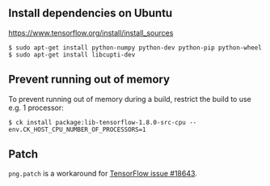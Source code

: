 ## Install dependencies on Ubuntu

https://www.tensorflow.org/install/install_sources

```
$ sudo apt-get install python-numpy python-dev python-pip python-wheel
$ sudo apt-get install libcupti-dev
```

## Prevent running out of memory

To prevent running out of memory during a build, restrict the build to use
e.g. 1 processor:

```
$ ck install package:lib-tensorflow-1.8.0-src-cpu --env.CK_HOST_CPU_NUMBER_OF_PROCESSORS=1
```

## Patch

`png.patch` is a workaround for [TensorFlow issue #18643](https://github.com/tensorflow/tensorflow/issues/18643).
